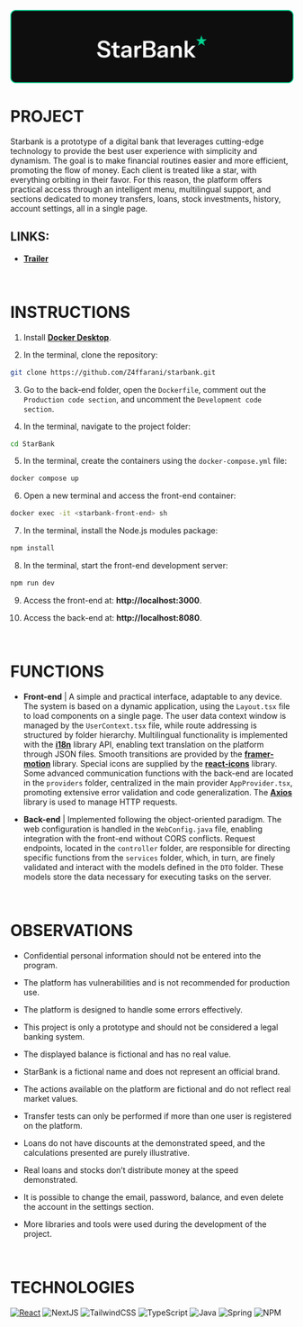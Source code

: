 ![banner](./assets/banner.png)

# PROJECT
Starbank is a prototype of a digital bank that leverages cutting-edge technology to provide the best user experience with simplicity and dynamism. The goal is to make financial routines easier and more efficient, promoting the flow of money. Each client is treated like a star, with everything orbiting in their favor. For this reason, the platform offers practical access through an intelligent menu, multilingual support, and sections dedicated to money transfers, loans, stock investments, history, account settings, all in a single page.

## LINKS:
- **[Trailer]()**

<br>

# INSTRUCTIONS
1. Install **[Docker Desktop](https://www.docker.com/products/docker-desktop/)**.

2. In the terminal, clone the repository:
```bash
git clone https://github.com/Z4ffarani/starbank.git
```

3. Go to the back-end folder, open the `Dockerfile`, comment out the `Production code section`, and uncomment the `Development code section`.

4. In the terminal, navigate to the project folder:
```bash
cd StarBank
```

5. In the terminal, create the containers using the `docker-compose.yml` file:
```bash
docker compose up
```

6. Open a new terminal and access the front-end container:
```bash
docker exec -it <starbank-front-end> sh
```

7. In the terminal, install the Node.js modules package:
```bash
npm install
```

8. In the terminal, start the front-end development server:
```bash
npm run dev
```

9. Access the front-end at: **http://localhost:3000**.

10. Access the back-end at: **http://localhost:8080**.

<br>

# FUNCTIONS
- **Front-end** | A simple and practical interface, adaptable to any device. The system is based on a dynamic application, using the `Layout.tsx` file to load components on a single page. The user data context window is managed by the `UserContext.tsx` file, while route addressing is structured by folder hierarchy. Multilingual functionality is implemented with the **[i18n](https://www.i18next.com)** library API, enabling text translation on the platform through JSON files. Smooth transitions are provided by the **[framer-motion](https://www.npmjs.com/package/framer-motion)** library. Special icons are supplied by the **[react-icons](https://react-icons.github.io/react-icons/)** library. Some advanced communication functions with the back-end are located in the `providers` folder, centralized in the main provider `AppProvider.tsx`, promoting extensive error validation and code generalization. The **[Axios](https://axios-http.com/docs/intro)** library is used to manage HTTP requests.

- **Back-end** | Implemented following the object-oriented paradigm. The web configuration is handled in the `WebConfig.java` file, enabling integration with the front-end without CORS conflicts. Request endpoints, located in the `controller` folder, are responsible for directing specific functions from the `services` folder, which, in turn, are finely validated and interact with the models defined in the `DTO` folder. These models store the data necessary for executing tasks on the server.

<br>

# OBSERVATIONS
- Confidential personal information should not be entered into the program.

- The platform has vulnerabilities and is not recommended for production use.

- The platform is designed to handle some errors effectively.

- This project is only a prototype and should not be considered a legal banking system.

- The displayed balance is fictional and has no real value.

- StarBank is a fictional name and does not represent an official brand.

- The actions available on the platform are fictional and do not reflect real market values.

- Transfer tests can only be performed if more than one user is registered on the platform.

- Loans do not have discounts at the demonstrated speed, and the calculations presented are purely illustrative.

- Real loans and stocks don’t distribute money at the speed demonstrated.

- It is possible to change the email, password, balance, and even delete the account in the settings section.

- More libraries and tools were used during the development of the project.

<br>

# TECHNOLOGIES
[![React](https://img.shields.io/badge/react-%2320232a.svg?style=for-the-badge&logo=react&logoColor=%2361DAFB)](https://react.dev)
![NextJS](https://img.shields.io/badge/Next-black?style=for-the-badge&logo=next.js&logoColor=white)
![TailwindCSS](https://img.shields.io/badge/tailwindcss-%2338B2AC.svg?style=for-the-badge&logo=tailwind-css&logoColor=white)
![TypeScript](https://img.shields.io/badge/typescript-%23007ACC.svg?style=for-the-badge&logo=typescript&logoColor=white)
![Java](https://img.shields.io/badge/java-%23ED8B00.svg?style=for-the-badge&logo=openjdk&logoColor=white)
![Spring](https://img.shields.io/badge/spring-%236DB33F.svg?style=for-the-badge&logo=spring&logoColor=white)
![NPM](https://img.shields.io/badge/NPM-%23CB3837.svg?style=for-the-badge&logo=npm&logoColor=white)
